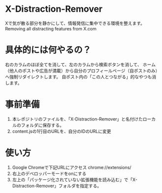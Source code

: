 # X-Distraction-Remover
Xで気が散る部分を静かにして、情報発信に集中できる環境を整えます。
Removing all distracting features from X.com

# 具体的には何やるの？
右のカラムのほぼ全てを消して、左のカラムから検索ボタンを消して、
ホーム（他人のポストや広告が満載）から自分のプロフィールページ（自ポストのみ）へ強制リダイレクトします。
自ポスト内の「この人とつながる」的なやつも消します。

# 事前準備
1. 本レポジトリのファイルを、「X-Distraction-Remover」と名付けたローカルのフォルダに保存する。
2. content.jsの1行目のURLを、自分のIDのURLに変更

# 使い方
1. Google Chromeで下記URLにアクセス
chrome://extensions/
2. 右上のデベロッパーモードをonにする
3. 左上の「パッケージ化されていない拡張機能を読み込む」で「X-Distraction-Remover」フォルダを指定する。
